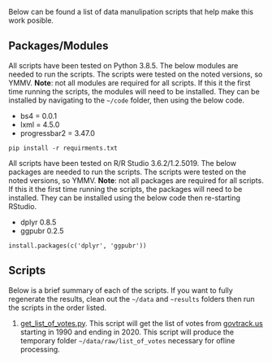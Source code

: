 Below can be found a list of data manulipation scripts that help make this work posible.

## Packages/Modules

All scripts have been tested on Python 3.8.5.
The below modules are needed to run the scripts.
The scripts were tested on the noted versions, so YMMV.
**Note**: not all modules are required for all scripts.
If this it the first time running the scripts, the modules will need to be installed.
They can be installed by navigating to the `~/code` folder, then using the below code.

* bs4 = 0.0.1
* lxml = 4.5.0
* progressbar2 = 3.47.0

```{shell}
pip install -r requirments.txt
```

All scripts have been tested on R/R Studio 3.6.2/1.2.5019.
The below packages are needed to run the scripts.
The scripts were tested on the noted versions, so YMMV.
**Note**: not all packages are required for all scripts.
If this it the first time running the scripts, the packages will need to be installed.
They can be installed using the below code then re-starting RStudio.

* dplyr 0.8.5
* ggpubr 0.2.5

```{r}
install.packages(c('dplyr', 'ggpubr'))
```

## Scripts

Below is a brief summary of each of the scripts.
If you want to fully regenerate the results, clean out the `~/data` and `~results` folders then run the scripts in the order listed.

1. [get_list_of_votes.py](./get_list_of_votes.py).
   This script will get the list of votes from [govtrack.us](govtrack.us) starting in 1990 and ending in 2020.
   This script will produce the temporary folder `~/data/raw/list_of_votes` necessary for ofline processing.
